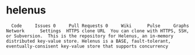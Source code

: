 helenus
=======

      Code     Issues 0     Pull Requests 0     Wiki      Pulse     Graphs     Network      Settings  HTTPS clone URL  You can clone with HTTPS, SSH, or Subversion.  This is the repository for Helenus, an in-memory distributed key-value store. Helenus is a BASE, fault-tolerant, eventually-consisent key-value store that supports concurrency
